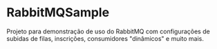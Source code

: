 # RabbitMQSample
Projeto para demonstração de uso do RabbitMQ com configurações de subidas de filas, inscrições, consumidores "dinâmicos" e muito mais.
